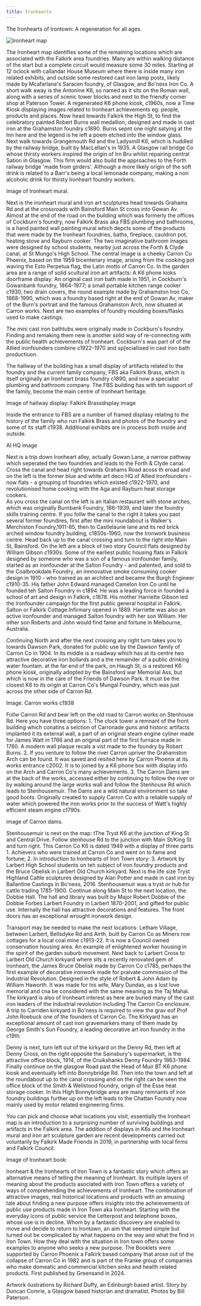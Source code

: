 ```yaml
---
title: Ironhearts
---
```


The Ironhearts of Irontown: A regeneration for all ages.

![Ironheart map](../images/Ironheartmap.jpg)


The Ironheart map identifies some of the remaining locations which are associated with the Falkirk area foundries. Many are within walking distance of the start but a complete circuit would measure some 30 miles. Starting at 12 oclock with callandar House Museum where there is inside many iron related exhibits, and outside some restored cast iron lamp posts, likely made by Mcafarlane's Saracen foundry, of Glasgow, and Bo'ness Iron Co. A short walk away is the Antonine K6, so named as it sits on the Roman wall, along with a series of scenic tower blocks and next to the friendly corner shop at Paterson Tower. A regenerated K6 phone kiosk, c1960s, now a Time Kiosk displaying images related to Ironheart achievements eg: people, products and places. Now head towards Falkirk the High St, to find the celebratory painted Robert Burns wall medallion, designed and made in cast iron at the Grahamston foundry c1890. Burns sepnt one night satying at the Inn here and the legend is he left a poem etched into the window glass.  
Next walk towards Grangemouth Rd and the Ladysmill K6, which is huddled by the railway bridge, built by MacLellan's in 1935. A Glasgow rail bridge Co whose thirsty workers inspired the origin of Irn Bru whilst repairing central Sation in Glasgow. This firm would also build the approaches to the Forth railway bridge 'made from girders'. Although a more likely origin of the soft drink is related to a Barr's being a local lemonade company, making a non alcoholic drink for thirsty Ironheart foundry workers.

Image of Ironheart mural.

Next is the ironheart mural and iron art sculptures head towards Grahams Rd and at the crossroads with Bainsford Main St cross into Gowan Av. Almost at the end of the road on the building which was formerly the offices of Cockburn's foundry, now Falkirk Brass aka FBS plumbing and bathrooms, is a hand painted wall painting mural which depcts some of the products that were made by the Ironheart foundries, baths, fireplace, cauldron pot, heating stove and Rayburn cooker. The two imaginative bathroom images were designed by school students, nearby just across the Forth & Clyde canal, at St Mungo's High School. The central image is a cheeky Carron Co Phoenix, based on the 1959 bicentenary image, arising from the cooking pot waving the Esto Perpetua flag, the Latin motto of Carron Co. 
In the garden area are a range of solid scultural iron art artifacts: A K6 phone kioks doorframe display: An original cast iron bath made in 1951, in Cockburn's Gowanbank foundry, 1864-1977; a small portable kitchen range cooker c1930; two drain covers, the round example made by Grahamston Iron Co, 1868-1990, which was a foundry based right at the end of Gowan Av, maker of the Burn's portrait and the famous Grahamston Arch, now situated at Carron works. Next are two examples of foundry moulding boxes/flasks used to make castings. 

The mini cast iron bathtubs were originally made in Cockburn's foundry. Finding and remaking them new is another solid way of re-connecting with the public health achievements of Ironheart. Cockburn's was part of of the Allied ironfounders combine c1922-1970 and sp[eciallised in cast iron bath productiuon.

The hallway of the building has a small display of artifacts related to the foundry and the current family company, FBS aka Falkirk Brass, which is itself originally an Ironheart brass foundry c1890, and now a specialist plumbing and bathroom company. The FBS building has with teh support of the family, become the main centre of Ironheart heritage.   

Image of hallway display: Falkirk Brassdisplay image

Inside the entrance to FBS are a number of framed displasy relating to the history of the family who run Falkirk Brass and photos of the foundry and some of its staff c1938. Additional exhibits are in process both inside and outside.

AI HQ image

Next is a trip down Ironheart alley, actually Gowan Lane, a narrow pathway which seperated the two foundries and leads to the Forth & Clyde canal. Cross the canal and head right towards Grahams Road acoss th eroad and on the left is the former blue and white art deco HQ of Allied Ironfounders - now flats - a grouping of foundries which existed c1922-1970, and revolutionised home cooking with the Aga and Rayburn heat storage cookers.  
As you cross the canal on the left is an Italian restaurant with stone arches, which was originally Burnbank Foundry, 186-1939, and later the foundry skills training centre. If you follw the canal to the right it takes you past several former foundires, first after the mini roundabout is Walker's Merchiston Foundry,1911-85, then to Castlelaurie lane and its red brick arched window foundry building, c1850s-1960, now the Ironwork business centre. 
Head back up to the canal crossing and turn to the right into Main St, Bainsford. On the left are a block of two story Council flats designed by William Gibson c1930s. Some of the earliest public housing flats in Falkirk designed by someone who was a son of a famous ironfounder family, started as an ironfounder at the Salton Foundry - and patented, and sold to the Coalbrookdale Foundry, an innnovative smoke consuming cooker design in 1910 - who trained as an architect and became the Burgh Engineer c1910-35. His father John Edward managed Camelon Iron Co until he founded teh Salton Foundry in c1894. He was a leading force in founded a school of art and design in Falkirk, c1878. His mother Harriette Gibson led the Ironfounder campaign for the first public general hospital in Falkirk. Salton or Falkirk Cottage Infirmary opened in 1889. Harriette was also an active ironfounder and managed Salton foundry with her son William. Her other son Roberts and John would find fame and fortune in Melbourne, Australia.

Continuing North and after the next crossing any right turn takes you to towards Dawson Park, donated for public use by the Dawson family of Carron Co in 1904. In its  middle is a roadway which has at its centre two attractive decorative iron bollards and a the remainder of a public drinking water fountain. at the far end of the park, on Haugh St, is a restored K6 phone kiosk, originally adopted by the Bainsford war Memorial Ass, but which is now in the care of the Friends of Dawson Park. It must be the closest K6 to its origin at Carron Co's Mungal Foundry, which was just across the other side of Carron Rd.

Image. Carron works c1938 

Follw Carron Rd and bear left on the old road to Carron works on Stenhouse Rd. Here you have three options: 1. The clock tower a remnant of the front building which conatins a selction of Carronade guns and historic artifacts implanted it its external wall, a part of an original steam engine cyliner made for James Watt in 1766 and an original part of the first furnace made in 1760. A modern wall plaque recals a vist made to the foundry by Robert Burns. 
2. If you venture to follow the river Carron upriver the Grahamston Arch can be found. It was saved and resited here by Carron Phoenix at its works entrance c2002. It is to joined by a K6 phone box wiith display info on the Arch and Carron Co's many achievements. 
3. The Carron Dams are at the back of the works, accessed either by continuing to follow the river or by walking around the large works wall and follow the Stenhouse Rd which leads to Stenhousemuir. The Dams are a wild natural environment so take good boots. Originally created to supply Carron Co with a reliable supply of water which powered the iron works prior to the success of Watt's highly efficient steam engine c1790s. 

image of Carron dams.

Stenhousemuir is next on the map: tThe Tryst K6 at the junction of King St and Central Drive. Follow stenhouse Rd to the junction with Main St/King St and turn right. This Carron Co K6 is dated 1949 with a display of three parts: 1. Achievers who were trained at Carron Co and went on to fame and fortune; 2. In introduction to Ironhearts of Iron Town story: 3. Artwork by Larbert High School students on teh subject of iron foundry products and the Bruce Obelisk in Larbert Old Church kirkyard. Next is the life size Tryst Highland Cattle sculptures designed by Alan Potter and made in cast iron by Ballantine Castings in Bo'ness, 2016. Stenhousemuir was a tryst or hub for cattle trading 1785-1900. Continue along Main St to the next location, the Dobbie Hall. The hall and library was built by Major Robert Dobbie of the Dobbie Forbes Larbert Foundry in Larbert 1870-2001, and gifted for public use. Internally the hall has attractive decorations and features. The front doors has an exceptional wrought ironwork design.

Transport may be needed to make the next locations: Letham Village, between Larbert, Bellsdyke Rd and Airth, built by Carron Co as Miners row cottages for a local coal mine c1913-22. It is now a Council owned conservation housing area. An example of enlightened worker housing in the spirit of the garden suburb movement. Next back to Larbert Cross to Larbert Old Church kirkyard where sits a recently renovated gem of Ironheart, the James Bruce Obelisk made by Carron Co c1785, perhaps the first example of decorative ironwork made for praivate commission of the Industrial Revolution. Designed in the style of Robert & John Adam by William Haworth. It was made for his wife, Mary Dundas, as a lost love memorial and cna be considered with the same meaning as the Taj Mahal. The kirkyard is also of Ironheart interest
as here are buried many of the cast iron leaders of the Industrial revolution including The Carron Co enclosure. A trip to Carriden kirkyard in Bo'ness is required to view the grav eof Prof John Roebuck one of the founders of Carron Co. The Kirkyard has an exceptional amount of cast iron gravemarkers many of them made by George Smith's Sun Foundry, a leading decorative art iron foundry in the c19th.

Denny is next, turn left out of the kirkyard on the Denny Rd, then left at Denny Cross, on the right opposite the Sainsbury's supermarket, is the attractive office block, 1914, of the Cruikshanks Denny Foundry 1863-1984. Finally continue on the glasgow Road past the Head of Muir BT K6 phone kiosk and eventually left into Bonnybridge Rd. Then into the town and left at the roundabout up to the canal crossing and on the right can be seen the office block of the Smith & Wellstood foundry, origin of the Esse heat storage cooker. In this High Bonnybridge area are many remnants of iron foundry buildings further up on the left leads to the Chattan Foundry now mainly used by motor related engineering firms.

You can pick and choose what locations you visit, essentially the Ironheart map is an introduction to a surprising number of surviving buildings and artifacts in the Falkirk area. The addition of displays in K6s and the Ironheart mural and iron art sculpture garden are recent developments carried out voluntarily by Falkirk Made Friends in 2019, in partnership with local firms and Falkirk Council.   

Image of Ironheart book:

Ironheart & the Ironhearts of Iron Town is a fantastic story which offers an alternative means of telling the meaning of Ironheart. its multiple layers of meaning about the products asociated with Iron Town offers a variety of ways of comprehending the achievements of Ironheart. The combination of attractive images, real historical locations and products with an amusing tale about finding a new purpose offers insights into the acheievements of public use products made in Iron Town aka Ironheart. Starting with the everyday icons of public service the Letterpost and telephone boxes, whose use is in decline. Whom by a fantastic discovery are enabled to move and decide to return to Irontown, an aim that seemed simple but turned out be complicated by what happens on the way and what the find in Iron Town. How they deal with the situation in Iron town offers some examples to anyone who seeks a new purpose. 
The Booklets were supported by Carron Phoenix a Falkirk based company that arose out of the collapse of Carron Co in 1982 and is part of the Franke group of companies who make domeatic and commercial kitchen sinks and health related products. First published by Greensand in 2024.

Artwork ilustrations by Richard Duffy, an Edinburgh based artist.
Story by Duncan Comrie, a Glasgow based historian and dramatist.
Photos by Bill Paterson.
